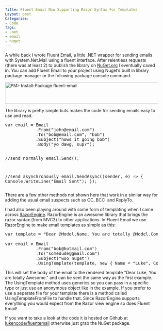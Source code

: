 ```yaml
---
Title: Fluent Email Now Supporting Razor Syntax For Templates
Layout: post
Categories:
- Code
Tags:
- .net
- email
- nuget
---
```


<p>A while back I wrote Fluent Email, a little .NET wrapper for sending emails with System.Net.Mail using a fluent interface. After relentless requests (there was at least 2) to publish the library on <a href="http://nuget.org/" target="_blank">NuGet.org</a> I eventually caved in. You can add Fluent Email to your project using Nuget’s built in library package manager or the following package console command.</p>  <p><a href="http://nuget.org/List/Packages/fluent-email" target="_blank"><img style="background-image: none; border-bottom: 0px; border-left: 0px; padding-left: 0px; padding-right: 0px; display: inline; border-top: 0px; border-right: 0px; padding-top: 0px" title="nuget-fluent-email" border="0" alt="PM&gt; Install-Package fluent-email" src="http://lukencode.com/wp-content/uploads/2011/04/nuget-fluent-email.png" width="589" height="70" /></a></p>  <p>The library is pretty simple buts makes the code for sending emails easy to use and read.</p>  <pre class="brush: csharp;">var email = Email
            .From(&quot;john@email.com&quot;)
            .To(&quot;bob@email.com&quot;, &quot;bob&quot;)
            .Subject(&quot;hows it going bob&quot;)
            .Body(&quot;yo dawg, sup?&quot;);

//send normally
email.Send();

//send asynchronously
email.SendAsync((sender, e) =&gt;
{
    Console.WriteLine(&quot;Email Sent&quot;);
});</pre>

<p>There are a few other methods not shown here that work in a similar way for adding the usual email suspects such as CC, BCC&#160; and ReplyTo.</p>

<p>I had also been playing around with some form of templating when I came across <a href="http://razorengine.codeplex.com/" target="_blank">RazorEngine</a>. RazorEngine is an awesome library that brings the razor syntax (from MVC3) to other applications. In Fluent Email we use RazorEngine to make email templates as simple as this:</p>

<pre class="brush: csharp;">var template = &quot;Dear @Model.Name, You are totally @Model.Compliment.&quot;;

var email = Email
            .From(&quot;bob@hotmail.com&quot;)
            .To(&quot;somedude@gmail.com&quot;)
            .Subject(&quot;woo nuget&quot;)
            .UsingTemplate(template, new { Name = &quot;Luke&quot;, Compliment = &quot;Awesome&quot; });</pre>

<p>This will set the body of the email to the rendered template “Dear Luke, You are totally Awesome.&quot; and can be sent the same way as the first example. The UsingTemplate method uses generics so you can pass in a specific type or just use an anonymous object like in the example. If you prefer to use a seperate file for your template there is a method called UsingTemplateFromFile to handle that. Since RazorEngine supports everything you would expect from the Razor view engine so does Fluent Email!</p>

<p>If you want to take a look at the code it is hosted on Github at <a href="https://github.com/lukencode/FluentEmail" target="_blank">lukencode/fluentemail</a> otherwise just grab the NuGet package.</p>
